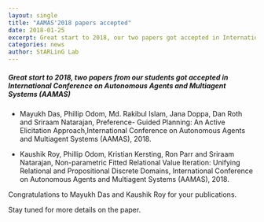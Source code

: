 ```yaml
---
layout: single
title: "AAMAS'2018 papers accepted"
date: 2018-01-25
excerpt: Great start to 2018, our two papers got accepted in International Conference on Autonomous Agents and Multiagent Systems (AAMAS).
categories: news
author: StARLinG Lab
---
```


##### Great start to 2018, two papers from our students got accepted in International Conference on Autonomous Agents and Multiagent Systems (AAMAS)  


* Mayukh Das, Phillip Odom, Md. Rakibul Islam, Jana Doppa, Dan Roth and Sriraam Natarajan, Preference- Guided Planning: An Active Elicitation Approach,International Conference on Autonomous Agents and Multiagent Systems (AAMAS), 2018.

* Kaushik Roy, Phillip Odom, Kristian Kersting, Ron Parr and Sriraam Natarajan, Non-parametric Fitted Relational Value Iteration: Unifying Relational and Propositional Discrete Domains, International Conference on Autonomous Agents and Multiagent Systems (AAMAS), 2018.

Congratulations to Mayukh Das and Kaushik Roy for your publications.

Stay tuned for more details on the paper.
